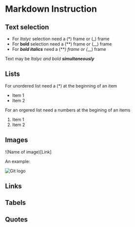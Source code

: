 # Markdown Instruction

## Text selection

* For *Italyc* selection need a (*) frame or (_) frame
* For **bold** selection need a (**) frame or (__) frame
* For ***bold italics*** need a (***) frame or (*__) frame

Text may be *Italyc and bold **simultaneously***

## Lists

For unordered list need a (*) at the beginning of an item

* Item 1
* Item 2

For an orgered list need a numbers at the begining of an items

1. Item 1
2. Item 2

## Images
!(Name of image)[Link]

An example:

![Git logo](https://fuzeservers.ru/wp-content/uploads/3/0/c/30c29ce4cc08523ecc6e1f205bc207d0.jpeg)
## Links

## Tabels

## Quotes

